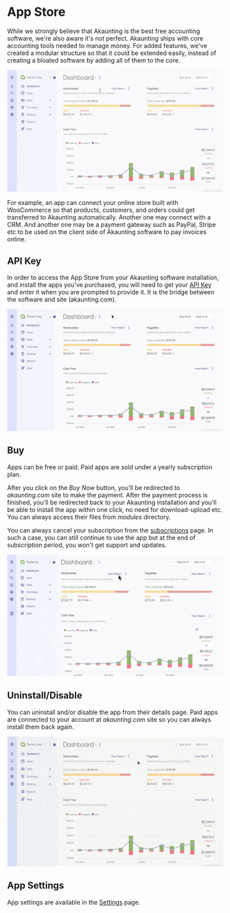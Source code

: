 App Store
=========

While we strongly believe that Akaunting is the best free accounting software, we're also aware it's not perfect. Akaunting ships with core accounting tools needed to manage money. For added features, we've created a modular structure so that it could be extended easily, instead of creating a bloated software by adding all of them to the core.

![apps home](_images/apps.gif)

For example, an app can connect your online store built with WooCommerce so that products, customers, and orders could get transferred to Akaunting automatically. Another one may connect with a CRM. And another one may be a payment gateway such as PayPal, Stripe etc to be used on the client side of Akaunting software to pay invoices online.

## API Key

In order to access the App Store from your Akaunting software installation, and install the apps you've purchased, you will need to get your [API Key](https://akaunting.com/dashboard) and enter it when you are prompted to provide it. It is the bridge between the software and site (akaunting.com).

![apps home](_images/apps-api-key.gif)

## Buy

Apps can be free or paid. Paid apps are sold under a yearly subscription plan.

After you click on the *Buy Now* button, you'll be redirected to *akaunting.com* site to make the payment. After the payment process is finished, you'll be redirected back to your Akaunting installation and you'll be able to install the app within one click, no need for download-upload etc. You can always access their files from *modules* directory.

You can always cancel your subscription from the [subscriptions](https://akaunting.com/subscriptions) page. In such a case, you can still continue to use the app but at the end of subscription period, you won't get support and updates.

![apps buy](_images/apps-buy.gif)

## Uninstall/Disable

You can uninstall and/or disable the app from their details page. Paid apps are connected to your account at *akaunting.com* site so you can always install them back again.

![apps uninstall](_images/apps-install-uninstall.gif)

## App Settings

App settings are available in the [Settings](https://akaunting.com/docs/user-manual/settings/settings) page.
